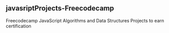 ## javasriptProjects-Freecodecamp

Freecodecamp JavaScript Algorithms and Data Structures Projects to earn certification
